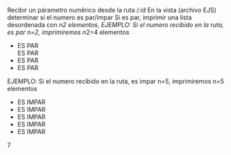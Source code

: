Recibir un párametro numêrico desde la ruta /:id
En la vista (archivo EJS) determinar si el numero es par/impar
Si es par, imprimir una lista desordenada con n*2 elementos,
EJEMPLO: Si el numero recibido en la ruta, es par n=2, imprimiremos n*2=4 elementos

<ul>
<li> ES PAR </li
<li> ES PAR </li>
<li> ES PAR </li>
<li> ES PAR </li>

</ul>

EJEMPLO: Si el numero recibido en la ruta, es impar n=5, imprimiremos n=5 elementos

<ul>
<li> ES IMPAR </li>
<li> ES IMPAR </li>
<li> ES IMPAR </li>
<li> ES IMPAR </li>
<li> ES IMPAR </li>
</ul>
7

